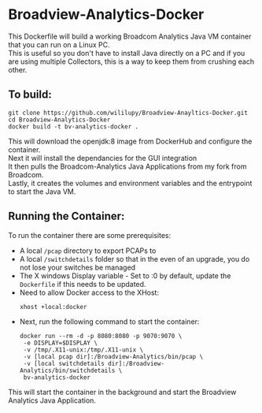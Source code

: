 # Broadview-Analytics-Docker
<p>This Dockerfile will build a working Broadcom Analytics Java VM container that you can run on a Linux PC.<br> 
This is useful so you don't have to install Java directly on a PC and if you are using multiple Collectors, this is a way to keep them from crushing each other.</p>

## To build:
```
git clone https://github.com/wililupy/Broadview-Anayltics-Docker.git
cd Broadview-Analytics-Docker
docker build -t bv-analytics-docker .
```
<p>This will download the openjdk:8 image from DockerHub and configure the container.<br>
Next it will install the dependancies for the GUI integration<br>
It then pulls the Broadcom-Analytics Java Applications from my fork from Broadcom.<br>
Lastly, it creates the volumes and environment variables and the entrypoint to start the Java VM.</p>

## Running the Container:
To run the container there are some prerequisites:
- A local `/pcap` directory to export PCAPs to
- A local `/switchdetails` folder so that in the even of an upgrade, you do not lose your switches be managed
- The X windows Display variable - Set to :0 by default, update the `Dockerfile` if this needs to be updated.
- Need to allow Docker access to the XHost:
  ```
  xhost +local:docker
  ```
- Next, run the following command to start the container:
  ```
  docker run --rm -d -p 8080:8080 -p 9070:9070 \
   -e DISPLAY=$DISPLAY \
   -v /tmp/.X11-unix:/tmp/.X11-unix \
   -v [local pcap dir]:/Broadview-Analytics/bin/pcap \
   -v [local switchdetails dir]:/Broadview-Analytics/bin/switchdetails \
   bv-analytics-docker
  ```
This will start the container in the background and start the Broadview Analytics Java Application.
  
